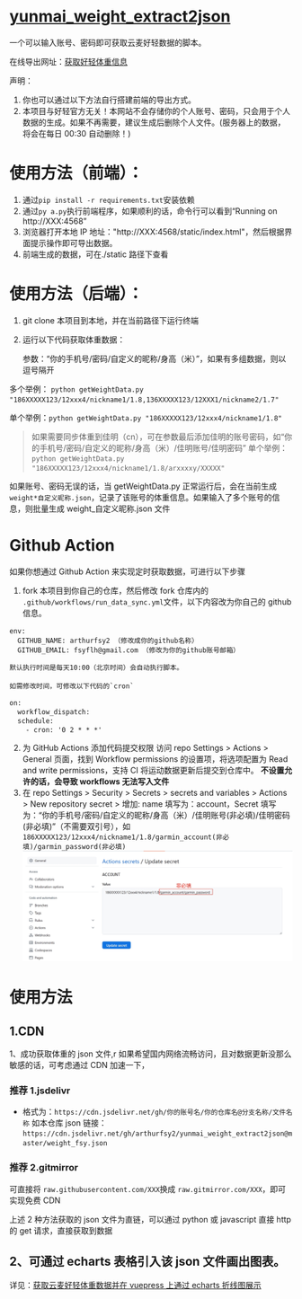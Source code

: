 # [yunmai_weight_extract2json](https://github.com/arthurfsy2/yunmai_weight_extract2json/tree/main)

一个可以输入账号、密码即可获取云麦好轻数据的脚本。

在线导出网址：[获取好轻体重信息](https://haoqing.4a1801.life/static/index.html)

声明：

1. 你也可以通过以下方法自行搭建前端的导出方式。
2. 本项目与好轻官方无关！本网站不会存储你的个人账号、密码，只会用于个人数据的生成。如果不再需要，建议生成后删除个人文件。(服务器上的数据，将会在每日 00:30 自动删除！)

# 使用方法（前端）：

1. 通过`pip install -r requirements.txt`安装依赖
2. 通过`py a.py`执行前端程序，如果顺利的话，命令行可以看到“Running on http://XXX:4568”
3. 浏览器打开本地 IP 地址："http://XXX:4568/static/index.html"，然后根据界面提示操作即可导出数据。
4. 前端生成的数据，可在./static 路径下查看

# 使用方法（后端）：

1. git clone 本项目到本地，并在当前路径下运行终端
2. 运行以下代码获取体重数据：

   参数：“你的手机号/密码/自定义的昵称/身高（米）”，如果有多组数据，则以逗号隔开

多个举例： `python getWeightData.py "186XXXXX123/12xxx4/nickname1/1.8,136XXXXX123/12XXX1/nickname2/1.7"`

单个举例：`python getWeightData.py "186XXXXX123/12xxx4/nickname1/1.8"`

> 如果需要同步体重到佳明（cn），可在参数最后添加佳明的账号密码，如“你的手机号/密码/自定义的昵称/身高（米）/佳明账号/佳明密码”
单个举例：`python getWeightData.py "186XXXXX123/12xxx4/nickname1/1.8/arxxxxy/XXXXX"`

如果账号、密码无误的话，当 getWeightData.py 正常运行后，会在当前生成 `weight*自定义昵称.json`，记录了该账号的体重信息。如果输入了多个账号的信息，则批量生成 weight\_自定义昵称.json 文件

# Github Action

如果你想通过 Github Action 来实现定时获取数据，可进行以下步骤

1. fork 本项目到你自己的仓库，然后修改 fork 仓库内的 `.github/workflows/run_data_sync.yml`文件，以下内容改为你自己的 github 信息。

```
env:
  GITHUB_NAME: arthurfsy2 （修改成你的github名称）
  GITHUB_EMAIL: fsyflh@gmail.com （修改为你的github账号邮箱）
```

    默认执行时间是每天10:00（北京时间）会自动执行脚本。

    如需修改时间，可修改以下代码的`cron`

```
on:
  workflow_dispatch:
  schedule:
    - cron: '0 2 * * *'
```

2. 为 GitHub Actions 添加代码提交权限 访问 repo Settings > Actions > General 页面，找到 Workflow permissions 的设置项，将选项配置为 Read and write permissions，支持 CI 将运动数据更新后提交到仓库中。
   **不设置允许的话，会导致 workflows 无法写入文件**
3. 在 repo Settings > Security > Secrets > secrets and variables > Actions > New repository secret > 增加:
   name 填写为：account，Secret 填写为：“你的手机号/密码/自定义的昵称/身高（米）/佳明账号(非必填)/佳明密码(非必填)”（不需要双引号），如 `186XXXXX123/12xxx4/nickname1/1.8/garmin_account(非必填)/garmin_password(非必填)`
   ![img](/img/添加变量.png)

# 使用方法

## 1.CDN

1、成功获取体重的 json 文件,r 如果希望国内网络流畅访问，且对数据更新没那么敏感的话，可考虑通过 CDN 加速一下，

### 推荐 1.jsdelivr

- 格式为：`https://cdn.jsdelivr.net/gh/你的账号名/你的仓库名@分支名称/文件名称`
  如本仓库 json 链接：`https://cdn.jsdelivr.net/gh/arthurfsy2/yunmai_weight_extract2json@master/weight_fsy.json`

### 推荐 2.gitmirror

可直接将 `raw.githubusercontent.com/XXX`换成 `raw.gitmirror.com/XXX`，即可实现免费 CDN

上述 2 种方法获取的 json 文件为直链，可以通过 python 或 javascript 直接 http 的 get 请求，直接获取到数据

## 2、可通过 echarts 表格引入该 json 文件画出图表。

详见：[获取云麦好轻体重数据并在 vuepress 上通过 echarts 折线图展示](https://blog.4a1801.life/%E7%BB%8F%E9%AA%8C%E6%80%BB%E7%BB%93/IT%E6%80%BB%E7%BB%93/%E8%8E%B7%E5%8F%96%E4%BA%91%E9%BA%A6%E5%A5%BD%E8%BD%BB%E6%95%B0%E6%8D%AE%E5%B9%B6%E5%9C%A8vuepress%E4%B8%8A%E5%B1%95%E7%A4%BA.html)
